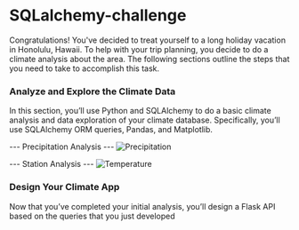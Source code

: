 # SQLalchemy-challenge

Congratulations! You've decided to treat yourself to a long holiday vacation in Honolulu, Hawaii. To help with your trip planning, you decide to do a climate analysis about the area. The following sections outline the steps that you need to take to accomplish this task.


### Analyze and Explore the Climate Data
In this section, you’ll use Python and SQLAlchemy to do a basic climate analysis and data exploration of your climate database. Specifically, you’ll use SQLAlchemy ORM queries, Pandas, and Matplotlib. 

--- Precipitation Analysis ---
![Precipitation](https://github.com/DigitalJake/SQLalchemy-challenge/assets/120591725/56b483f6-9899-45e9-a096-39683fdc01c7)

--- Station Analysis ---
![Temperature](https://github.com/DigitalJake/SQLalchemy-challenge/assets/120591725/b7ab5677-4146-4195-909a-f54e9fd41e77)


### Design Your Climate App
Now that you’ve completed your initial analysis, you’ll design a Flask API based on the queries that you just developed
